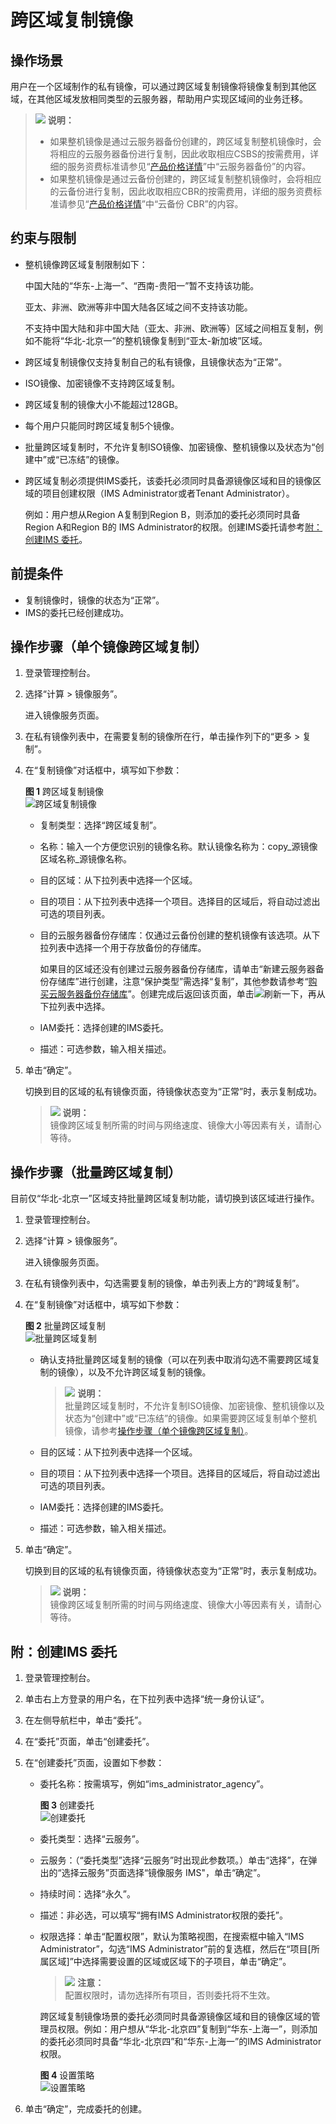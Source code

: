 # 跨区域复制镜像<a name="ims_01_0332"></a>

## 操作场景<a name="section16878350133910"></a>

用户在一个区域制作的私有镜像，可以通过跨区域复制镜像将镜像复制到其他区域，在其他区域发放相同类型的云服务器，帮助用户实现区域间的业务迁移。

>![](public_sys-resources/icon-note.gif) **说明：**   
>-   如果整机镜像是通过云服务器备份创建的，跨区域复制整机镜像时，会将相应的云服务器备份进行复制，因此收取相应CSBS的按需费用，详细的服务资费标准请参见“[产品价格详情](https://www.huaweicloud.com/pricing.html?tab=detail#/csbs)”中“云服务器备份”的内容。  
>-   如果整机镜像是通过云备份创建的，跨区域复制整机镜像时，会将相应的云备份进行复制，因此收取相应CBR的按需费用，详细的服务资费标准请参见“[产品价格详情](https://www.huaweicloud.com/pricing.html?tab=detail#/cbr)”中“云备份 CBR”的内容。  

## 约束与限制<a name="section19263157258"></a>

-   整机镜像跨区域复制限制如下：

    中国大陆的“华东-上海一”、“西南-贵阳一”暂不支持该功能。

    亚太、非洲、欧洲等非中国大陆各区域之间不支持该功能。

    不支持中国大陆和非中国大陆（亚太、非洲、欧洲等）区域之间相互复制，例如不能将“华北-北京一”的整机镜像复制到“亚太-新加坡”区域。

-   跨区域复制镜像仅支持复制自己的私有镜像，且镜像状态为“正常”。
-   ISO镜像、加密镜像不支持跨区域复制。
-   跨区域复制的镜像大小不能超过128GB。
-   每个用户只能同时跨区域复制5个镜像。
-   批量跨区域复制时，不允许复制ISO镜像、加密镜像、整机镜像以及状态为“创建中”或“已冻结”的镜像。
-   跨区域复制必须提供IMS委托，该委托必须同时具备源镜像区域和目的镜像区域的项目创建权限（IMS Administrator或者Tenant Administrator）。

    例如：用户想从Region A复制到Region B，则添加的委托必须同时具备Region A和Region B的 IMS Administrator的权限。创建IMS委托请参考[附：创建IMS 委托](#section15529192514106)。


## 前提条件<a name="section9263105112513"></a>

-   复制镜像时，镜像的状态为“正常”。
-   IMS的委托已经创建成功。

## 操作步骤（单个镜像跨区域复制）<a name="section226315102514"></a>

1.  登录管理控制台。
2.  选择“计算 \> 镜像服务”。

    进入镜像服务页面。


1.  在私有镜像列表中，在需要复制的镜像所在行，单击操作列下的“更多 \> 复制”。
2.  在“复制镜像”对话框中，填写如下参数：

    **图 1**  跨区域复制镜像<a name="fig1030815352258"></a>  
    ![](figures/跨区域复制镜像.png "跨区域复制镜像")

    -   复制类型：选择“跨区域复制”。
    -   名称：输入一个方便您识别的镜像名称。默认镜像名称为：copy\_源镜像区域名称\_源镜像名称。
    -   目的区域：从下拉列表中选择一个区域。
    -   目的项目：从下拉列表中选择一个项目。选择目的区域后，将自动过滤出可选的项目列表。
    -   目的云服务器备份存储库：仅通过云备份创建的整机镜像有该选项。从下拉列表中选择一个用于存放备份的存储库。

        如果目的区域还没有创建过云服务器备份存储库，请单击“新建云服务器备份存储库”进行创建，注意“保护类型”需选择“复制”，其他参数请参考“[购买云服务器备份存储库](https://support.huaweicloud.com/qs-cbr/cbr_02_0003.html)”。创建完成后返回该页面，单击![](figures/Image-12.png)刷新一下，再从下拉列表中选择。

    -   IAM委托：选择创建的IMS委托。
    -   描述：可选参数，输入相关描述。

3.  单击“确定”。

    切换到目的区域的私有镜像页面，待镜像状态变为“正常”时，表示复制成功。

    >![](public_sys-resources/icon-note.gif) **说明：**   
    >镜像跨区域复制所需的时间与网络速度、镜像大小等因素有关，请耐心等待。  


## 操作步骤（批量跨区域复制）<a name="section4134347465"></a>

目前仅“华北-北京一”区域支持批量跨区域复制功能，请切换到该区域进行操作。

1.  登录管理控制台。
2.  选择“计算 \> 镜像服务”。

    进入镜像服务页面。

3.  在私有镜像列表中，勾选需要复制的镜像，单击列表上方的“跨域复制”。
4.  在“复制镜像”对话框中，填写如下参数：

    **图 2**  批量跨区域复制<a name="fig1341810105397"></a>  
    ![](figures/批量跨区域复制.png "批量跨区域复制")

    -   确认支持批量跨区域复制的镜像（可以在列表中取消勾选不需要跨区域复制的镜像），以及不允许跨区域复制的镜像。

        >![](public_sys-resources/icon-note.gif) **说明：**   
        >批量跨区域复制时，不允许复制ISO镜像、加密镜像、整机镜像以及状态为“创建中”或“已冻结”的镜像。如果需要跨区域复制单个整机镜像，请参考[操作步骤（单个镜像跨区域复制）](#section226315102514)。  

    -   目的区域：从下拉列表中选择一个区域。
    -   目的项目：从下拉列表中选择一个项目。选择目的区域后，将自动过滤出可选的项目列表。
    -   IAM委托：选择创建的IMS委托。
    -   描述：可选参数，输入相关描述。

5.  单击“确定”。

    切换到目的区域的私有镜像页面，待镜像状态变为“正常”时，表示复制成功。

    >![](public_sys-resources/icon-note.gif) **说明：**   
    >镜像跨区域复制所需的时间与网络速度、镜像大小等因素有关，请耐心等待。  


## 附：创建IMS 委托<a name="section15529192514106"></a>

1.  登录管理控制台。
2.  单击右上方登录的用户名，在下拉列表中选择“统一身份认证”。
3.  在左侧导航栏中，单击“委托”。
4.  在“委托”页面，单击“创建委托”。
5.  在“创建委托”页面，设置如下参数：
    -   委托名称：按需填写，例如“ims\_administrator\_agency”。

        **图 3**  创建委托<a name="zh-cn_topic_0118645629_fig53381822112417"></a>  
        ![](figures/创建委托.png "创建委托")

    -   委托类型：选择“云服务”。
    -   云服务：（“委托类型”选择“云服务”时出现此参数项。）单击“选择”，在弹出的“选择云服务”页面选择“镜像服务 IMS"，单击“确定”。
    -   持续时间：选择“永久”。
    -   描述：非必选，可以填写“拥有IMS Administrator权限的委托”。
    -   权限选择：单击“配置权限”，默认为策略视图，在搜索框中输入“IMS Administrator”，勾选“IMS Administrator”前的复选框，然后在“项目\[所属区域\]”中选择需要设置的区域或区域下的子项目，单击“确定”。

        >![](public_sys-resources/icon-caution.gif) **注意：**   
        >配置权限时，请勿选择所有项目，否则委托将不生效。  

        跨区域复制镜像场景的委托必须同时具备源镜像区域和目的镜像区域的管理员权限。例如：用户想从“华北-北京四”复制到“华东-上海一”，则添加的委托必须同时具备“华北-北京四”和“华东-上海一”的IMS Administrator权限。

        **图 4**  设置策略<a name="zh-cn_topic_0118645629_fig1352663845011"></a>  
        ![](figures/设置策略.png "设置策略")

6.  单击“确定”，完成委托的创建。

